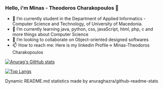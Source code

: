### Hello, i'm Minas - Theodoros Charakopoulos 👋


- 🔭 I’m currently student in the Department of Applied Informatics - Computer Science and Technology, of University of Macedonia.
- 🌱 I’m currently learning java, python, css, javaScript, html, php, c and more things about Computer Science
- 👯 I’m looking to collaborate on Object-oriented designed softwares
- 📫 How to reach me: Here is my linkedin Profile-> Minas-Theodoros Charakopoulos


[![Anurag's GitHub stats](https://github-readme-stats.vercel.app/api?username=ics20072&show_icons=true&theme=cobalt)](https://github.com/anuraghazra/github-readme-stats)

[![Top Langs](https://github-readme-stats.vercel.app/api/top-langs/?username=ics20072&show_icons=true&theme=cobalt)](https://github.com/ics20072/github-readme-stats)









Dynamic README.md statistics made by anuraghazra/github-readme-stats

